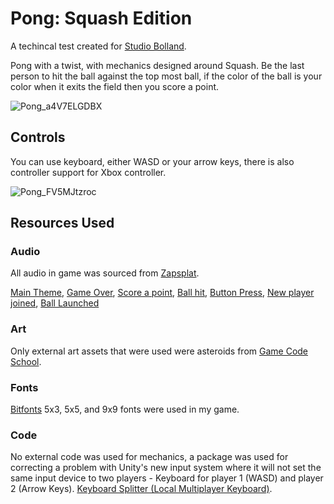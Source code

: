 # Pong: Squash Edition
A techincal test created for [Studio Bolland](https://www.studiobolland.com).

Pong with a twist, with mechanics designed around Squash. Be the last person to hit the ball against the top most ball, if the color of the ball is your color when it exits the field then you score a point.

![Pong_a4V7ELGDBX](https://user-images.githubusercontent.com/43545267/214413154-34714bf2-376f-47e6-92ba-2e1f92c83f90.png)


## Controls
You can use keyboard, either WASD or your arrow keys, there is also controller support for Xbox controller.

![Pong_FV5MJtzroc](https://user-images.githubusercontent.com/43545267/214413680-f531a700-99f9-42c9-b4c3-669b5bc14207.png)

## Resources Used
### Audio
All audio in game was sourced from [Zapsplat](https://www.zapsplat.com).

[Main Theme](https://www.zapsplat.com/music/game-music-action-retro-8-bit-style-bouncy-hard-dance-track-with-electronic-synths-and-drums/),
[Game Over](https://www.zapsplat.com/music/retro-8-bit-arcade-style-game-sound-fail-negative-4/),
[Score a point](https://www.zapsplat.com/music/retro-8-bit-game-collect-point-01/),
[Ball hit](https://www.zapsplat.com/music/retro-8-bit-game-hit-00/),
[Button Press](https://www.zapsplat.com/music/retro-8-bit-game-menu-navigate-03/),
[New player joined](https://www.zapsplat.com/music/retro-8-bit-game-jump/),
[Ball Launched](https://www.zapsplat.com/music/retro-8-bit-game-gunshot/)

### Art
Only external art assets that were used were asteroids from [Game Code School](http://gamecodeschool.com/unity/building-asteroids-arcade-game-in-unity/).

### Fonts
[Bitfonts](https://www.mattlag.com/bitfonts/) 5x3, 5x5, and 9x9 fonts were used in my game.

### Code
No external code was used for mechanics, a package was used for correcting a problem with Unity's new input system where it will not set the same input device to two players - Keyboard for player 1 (WASD) and player 2 (Arrow Keys). [Keyboard Splitter (Local Multiplayer Keyboard)](https://forum.unity.com/threads/keyboard-splitter-local-multiplayer-keyboard.874135/).
